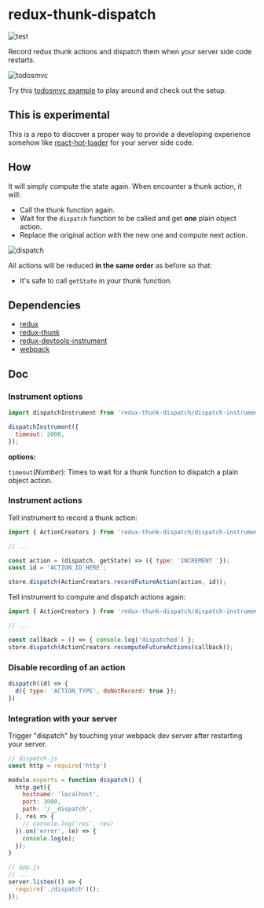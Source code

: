 # redux-thunk-dispatch

![test](https://api.travis-ci.org/oyyd/redux-thunk-dispatch.svg?branch=master)

Record redux thunk actions and dispatch them when your server side code restarts.

![todosmvc](https://cdn.rawgit.com/oyyd/images/2fd9dca6/github/redux-thunk-dispatch-todosmvc.gif)

Try this [todosmvc example](https://github.com/oyyd/redux-thunk-dispatch-todosmvc) to play around and check out the setup.

## This is experimental

This is a repo to discover a proper way to provide a developing experience somehow like [react-hot-loader](https://github.com/gaearon/react-hot-loader) for your server side code.

## How

It will simply compute the state again. When encounter a thunk action, it will:

* Call the thunk function again.
* Wait for the `dispatch` function to be called and get **one** plain object action.
* Replace the original action with the new one and compute next action.

![dispatch](https://cdn.rawgit.com/oyyd/images/master/github/redux-actions-dispatch.png)

All actions will be reduced **in the same order** as before so that:

* It's safe to call `getState` in your thunk function.

## Dependencies

* [redux](https://github.com/reactjs/redux)
* [redux-thunk](https://github.com/gaearon/redux-thunk)
* [redux-devtools-instrument](https://github.com/zalmoxisus/redux-devtools-instrument)
* [webpack](https://github.com/webpack/webpack)

## Doc

### Instrument options

```js
import dispatchInstrument from 'redux-thunk-dispatch/dispatch-instrument';

dispatchInstrument({
  timeout: 2000,
});
```

**options:**

`timeout`(_Number_): Times to wait for a thunk function to dispatch a plain object action.

### Instrument actions

Tell instrument to record a thunk action:

```js
import { ActionCreators } from 'redux-thunk-dispatch/dispatch-instrument';

// ...

const action = (dispatch, getState) => ({ type: 'INCREMENT '});
const id = 'ACTION_ID_HERE';

store.dispatch(ActionCreators.recordFutureAction(action, id));
```

Tell instrument to compute and dispatch actions again:

```js
import { ActionCreators } from 'redux-thunk-dispatch/dispatch-instrument';

// ...

const callback = () => { console.log('dispatched') };
store.dispatch(ActionCreators.recomputeFutureActions(callback));
```

### Disable recording of an action

```js
dispatch((d) => {
  d({ type: 'ACTION_TYPE', doNotRecord: true });
})
```

### Integration with your server

Trigger "dispatch" by touching your webpack dev server after restarting your server.

```js
// dispatch.js
const http = require('http')

module.exports = function dispatch() {
  http.get({
    hostname: 'localhost',
    port: 3000,
    path: '/__dispatch',
  }, res => {
    // console.log('res', res)
  }).on('error', (e) => {
    console.log(e);
  });
}

// app.js
// ...
server.listen(() => {
  require('./dispatch')();
});
```
